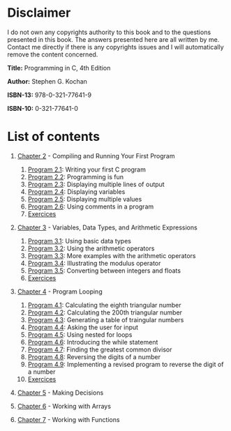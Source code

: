 # Disclaimer

I do not own any copyrights authority to this book and to the questions presented in this book. The answers presented here are all written by me. Contact me directly if there is any copyrights issues and I will automatically remove the content concerned.  

 **Title:** Programming in C, 4th Edition 

 **Author:**  Stephen G. Kochan

 **ISBN-13:**  978-0-321-77641-9

 **ISBN-10:**  0-321-77641-0

# List of contents

1. [Chapter 2](https://github.com/j0mma/programming-languages/tree/main/C/book-answers/programming-in-c/chap2) - Compiling and Running Your First Program
    1. [Program 2.1](https://github.com/j0mma/programming-languages/blob/main/C/book-answers/programming-in-c/chap2/Exercise2-1/Program2-1.c): Writing your first C program
    2. [Program 2.2](https://github.com/j0mma/programming-languages/blob/main/C/book-answers/programming-in-c/chap2/Exercise2-1/Program2-2.c): Programming is fun
    3. [Program 2.3](https://github.com/j0mma/programming-languages/blob/main/C/book-answers/programming-in-c/chap2/Exercise2-1/Program2-3.c): Displaying multiple lines of output
    4. [Program 2.4](https://github.com/j0mma/programming-languages/blob/main/C/book-answers/programming-in-c/chap2/Exercise2-1/Program2-4.c): Displaying variables
    5. [Program 2.5](https://github.com/j0mma/programming-languages/blob/main/C/book-answers/programming-in-c/chap2/Exercise2-1/Program2-5.c): Displaying multiple values
    6. [Program 2.6](https://github.com/j0mma/programming-languages/blob/main/C/book-answers/programming-in-c/chap2/Exercise2-1/Program2-6.c): Using comments in a program
    7. [Exercices](https://github.com/j0mma/programming-languages/tree/main/C/book-answers/programming-in-c/chap2) 

2. [Chapter 3](https://github.com/j0mma/programming-languages/tree/main/C/book-answers/programming-in-c/chap3) - Variables, Data Types, and Arithmetic Expressions
    1. [Program 3.1](https://github.com/j0mma/programming-languages/blob/main/C/book-answers/programming-in-c/chap3/Exercise3-1/Program3-1b.c): Using basic data types
    2. [Program 3.2](https://github.com/j0mma/programming-languages/blob/main/C/book-answers/programming-in-c/chap3/Exercise3-1/Program3-2.c): Using the arithmetic operators 
    3. [Program 3.3](https://github.com/j0mma/programming-languages/blob/main/C/book-answers/programming-in-c/chap3/Exercise3-1/Program3-3.c): More examples with the arithmetic operators
    4. [Program 3.4](https://github.com/j0mma/programming-languages/blob/main/C/book-answers/programming-in-c/chap3/Exercise3-1/Program3-4.c): Illustrating the modulus operator
    5. [Program 3.5](https://github.com/j0mma/programming-languages/blob/main/C/book-answers/programming-in-c/chap3/Exercise3-1/Program3-5.c): Converting between integers and floats
    6. [Exercices](https://github.com/j0mma/programming-languages/tree/main/C/book-answers/programming-in-c/chap3) 

3. [Chapter 4](https://github.com/j0mma/programming-languages/tree/main/C/book-answers/programming-in-c/chap4) - Program Looping
    1. [Program 4.1](https://github.com/j0mma/programming-languages/blob/main/C/book-answers/programming-in-c/chap4/Exercise4-1/Program4-1.c): Calculating the eighth triangular number
    2. [Program 4.2](https://github.com/j0mma/programming-languages/blob/main/C/book-answers/programming-in-c/chap4/Exercise4-1/Program4-2.c): Calculating the 200th triangular number
    3. [Program 4.3](https://github.com/j0mma/programming-languages/blob/main/C/book-answers/programming-in-c/chap4/Exercise4-1/Program4-3.c): Generating a table of traingular numbers
    4. [Program 4.4](https://github.com/j0mma/programming-languages/blob/main/C/book-answers/programming-in-c/chap4/Exercise4-1/Program4-4.c): Asking the user for input
    5. [Program 4.5](https://github.com/j0mma/programming-languages/blob/main/C/book-answers/programming-in-c/chap4/Exercise4-1/Program4-5.c): Using nested for loops
    6. [Program 4.6](https://github.com/j0mma/programming-languages/blob/main/C/book-answers/programming-in-c/chap4/Exercise4-1/Program4-6.c): Introducing the while statement
    7. [Program 4.7](https://github.com/j0mma/programming-languages/blob/main/C/book-answers/programming-in-c/chap4/Exercise4-1/Program4-7.c): Finding the greatest common divisor
    8. [Program 4.8](https://github.com/j0mma/programming-languages/blob/main/C/book-answers/programming-in-c/chap4/Exercise4-1/Program4-8.c): Reversing the digits of a number
    9. [Program 4.9](https://github.com/j0mma/programming-languages/blob/main/C/book-answers/programming-in-c/chap4/Exercise4-1/Program4-9.c): Implementing a revised program to reverse the digit of a number
    10. [Exercices](https://github.com/j0mma/programming-languages/tree/main/C/book-answers/programming-in-c/chap4) 
4. [Chapter 5](https://github.com/j0mma/programming-languages/tree/main/C/book-answers/programming-in-c/chap5) - Making Decisions
5. [Chapter 6](https://github.com/j0mma/programming-languages/tree/main/C/book-answers/programming-in-c/chap6) - Working with Arrays
6. [Chapter 7](https://github.com/j0mma/programming-languages/tree/main/C/book-answers/programming-in-c/chap7) - Working with Functions





